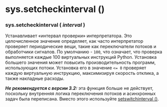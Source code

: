 # sys.setcheckinterval \(\)

### sys.setcheckinterval \( _interval_ \)

Устанавливает «интервал проверки» интерпретатора. Это целочисленное значение определяет, как часто интерпретатор проверяет периодические вещи, такие как переключатели потоков и обработчики сигналов. По умолчанию - `100`, что означает, что проверка выполняется каждые 100 виртуальных инструкций Python. Установка большего значения может повысить производительность программ, использующих потоки. Установка его в значение `<= 0` проверяет каждую виртуальную инструкцию, максимизируя скорость отклика, а также накладные расходы.

_**Не рекомендуется с версии 3.2:**_ эта функция больше не действует, поскольку внутренняя логика переключения потоков и асинхронных задач была переписана. Вместо этого используйте [setswitchinterval \(\)](sys.setswitchinterval.md).

